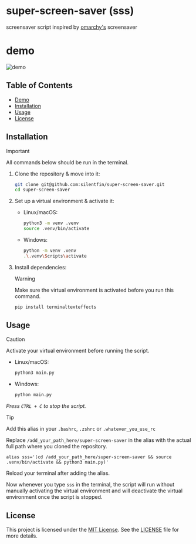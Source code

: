 # super-screen-saver (sss)
screensaver script inspired by [omarchy's](https://omarchy.org/) screensaver

# demo
![demo](sss.gif)

## Table of Contents
- [Demo](#demo)
- [Installation](#installation)
- [Usage](#usage)
- [License](#license)

## Installation 

> [!IMPORTANT]
>
> All commands below should be run in the terminal.

1. Clone the repository & move into it:  
   ```bash
   git clone git@github.com:silentfin/super-screen-saver.git
   cd super-screen-saver
   ```

2. Set up a virtual environment & activate it:
   - Linux/macOS:  
     ```bash
     python3 -m venv .venv
     source .venv/bin/activate
     ```  
   - Windows:  
     ```bash
     python -m venv .venv
     .\.venv\Scripts\activate
     ```  

3. Install dependencies:  
    > [!WARNING]
    >
    >Make sure the virtual environment is activated before you run this command.
   ```bash
   pip install terminaltexteffects
   ```  

## Usage
> [!CAUTION]
>
> Activate your virtual environment before running the script.
- Linux/macOS:  
    ```bash    
    python3 main.py
    ```  
- Windows:  
    ```bash
    python main.py
    ```
*Press `CTRL + C` to stop the script.*
>[!TIP]
>
> Add this alias in your `.bashrc`, `.zshrc` or `.whatever_you_use_rc`
>
> Replace `/add_your_path_here/super-screen-saver` in the alias with the actual full path where you cloned the repository.
>
>```alias sss='(cd /add_your_path_here/super-screen-saver && source .venv/bin/activate && python3 main.py)'```
>
> Reload your terminal after adding the alias.
>
> Now whenever you type `sss` in the terminal, the script will run without manually activating the virtual environment and will deactivate the virtual environment once the script is stopped.

## License
This project is licensed under the [MIT License](LICENSE). See the [LICENSE](LICENSE) file for more details.